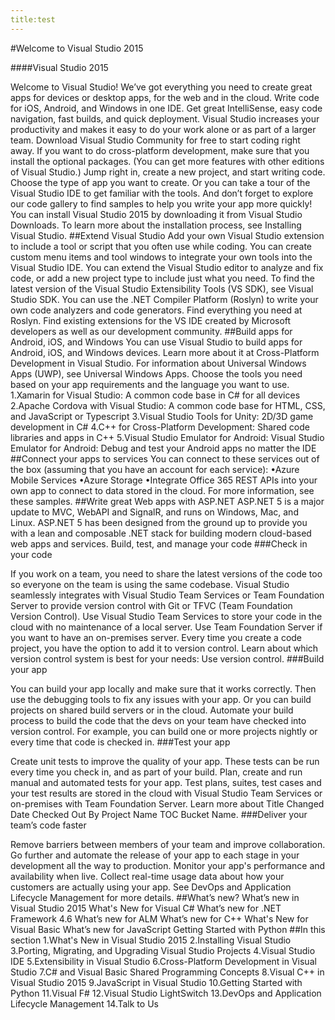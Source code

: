 ```yaml
---
title:test
---
```

#Welcome to Visual Studio 2015

####Visual Studio 2015

Welcome to Visual Studio! We’ve got everything you need to create great apps for devices or desktop apps, for the web and in the cloud. Write code for iOS, Android, and Windows in one IDE. Get great IntelliSense, easy code navigation, fast builds, and quick deployment. Visual Studio increases your productivity and makes it easy to do your work alone or as part of a larger team.
Download Visual Studio Community for free to start coding right away. If you want to do cross-platform development, make sure that you install the optional packages. (You can get more features with other editions of Visual Studio.)
Jump right in, create a new project, and start writing code. Choose the type of app you want to create. Or you can take a tour of the Visual Studio IDE to get familiar with the tools.
And don’t forget to explore our code gallery to find samples to help you write your app more quickly!
You can install Visual Studio 2015 by downloading it from Visual Studio Downloads. To learn more about the installation process, see Installing Visual Studio.
##Extend Visual Studio
Add your own Visual Studio extension to include a tool or script that you often use while coding. You can create custom menu items and tool windows to integrate your own tools into the Visual Studio IDE. You can extend the Visual Studio editor to analyze and fix code, or add a new project type to include just what you need.
To find the latest version of the Visual Studio Extensibility Tools (VS SDK), see Visual Studio SDK.
You can use the .NET Compiler Platform (Roslyn) to write your own code analyzers and code generators. Find everything you need at Roslyn.
Find existing extensions for the VS IDE created by Microsoft developers as well as our development community.
##Build apps for Android, iOS, and Windows
You can use Visual Studio to build apps for Android, iOS, and Windows devices. Learn more about it at Cross-Platform Development in Visual Studio.
For information about Universal Windows Apps (UWP), see Universal Windows Apps.
Choose the tools you need based on your app requirements and the language you want to use.
1.Xamarin for Visual Studio: A common code base in C# for all devices
2.Apache Cordova with Visual Studio: A common code base for HTML, CSS, and JavaScript or Typescript
3.Visual Studio Tools for Unity: 2D/3D game development in C#
4.C++ for Cross-Platform Development: Shared code libraries and apps in C++
5.Visual Studio Emulator for Android: Visual Studio Emulator for Android: Debug and test your Android apps no matter the IDE
##Connect your apps to services
You can connect to these services out of the box (assuming that you have an account for each service):
•Azure Mobile Services
•Azure Storage
•Integrate Office 365 REST APIs into your own app to connect to data stored in the cloud. For more information, see these samples.
##Write great Web apps with ASP.NET
ASP.NET 5 is a major update to MVC, WebAPI and SignalR, and runs on Windows, Mac, and Linux. ASP.NET 5 has been designed from the ground up to provide you with a lean and composable .NET stack for building modern cloud-based web apps and services.
Build, test, and manage your code
###Check in your code

If you work on a team, you need to share the latest versions of the code too so everyone on the team is using the same codebase. Visual Studio seamlessly integrates with Visual Studio Team Services or Team Foundation Server to provide version control with Git or TFVC (Team Foundation Version Control). Use Visual Studio Team Services to store your code in the cloud with no maintenance of a local server. Use Team Foundation Server if you want to have an on-premises server. Every time you create a code project, you have the option to add it to version control. Learn about which version control system is best for your needs: Use version control.
###Build your app

You can build your app locally and make sure that it works correctly. Then use the debugging tools to fix any issues with your app. Or you can build projects on shared build servers or in the cloud. Automate your build process to build the code that the devs on your team have checked into version control. For example, you can build one or more projects nightly or every time that code is checked in.
###Test your app

Create unit tests to improve the quality of your app. These tests can be run every time you check in, and as part of your build.
Plan, create and run manual and automated tests for your app. Test plans, suites, test cases and your test results are stored in the cloud with Visual Studio Team Services or on-premises with Team Foundation Server. Learn more about Title Changed Date Checked Out By Project Name TOC Bucket Name.
###Deliver your team’s code faster

Remove barriers between members of your team and improve collaboration. Go further and automate the release of your app to each stage in your development all the way to production. Monitor your app's performance and availability when live. Collect real-time usage data about how your customers are actually using your app. See DevOps and Application Lifecycle Management for more details.
##What’s new?
What’s new in Visual Studio 2015
What's New for Visual C#
What’s new for .NET Framework 4.6
What’s new for ALM
What’s new for C++
What's New for Visual Basic
What’s new for JavaScript
Getting Started with Python
##In this section
1.What's New in Visual Studio 2015
2.Installing Visual Studio
3.Porting, Migrating, and Upgrading Visual Studio Projects
4.Visual Studio IDE
5.Extensibility in Visual Studio
6.Cross-Platform Development in Visual Studio
7.C# and Visual Basic Shared Programming Concepts
8.Visual C++ in Visual Studio 2015
9.JavaScript in Visual Studio
10.Getting Started with Python
11.Visual F#
12.Visual Studio LightSwitch
13.DevOps and Application Lifecycle Management
14.Talk to Us
